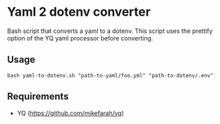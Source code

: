# Yaml 2 dotenv converter
Bash script that converts a yaml to a dotenv.
This script uses the prettify option of the YQ yaml processor before converting.

## Usage
```
bash yaml-to-dotenv.sh "path-to-yaml/foo.yml" "path-to-dotenv/.env"
```

## Requirements
- YQ (https://github.com/mikefarah/yq)
